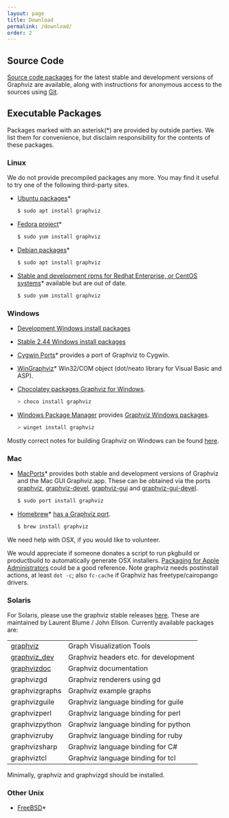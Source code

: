 ```yaml
---
layout: page
title: Download
permalink: /download/
order: 2
---
```



## Source Code

[Source code packages](/_pages/Download/Download_source.html) for the latest stable and
development versions of Graphviz are available, along with instructions for anonymous
access to the sources using [Git](http://git-scm.com/).

## Executable Packages

Packages marked with an asterisk(*) are provided by outside parties.
We list them for convenience, but disclaim responsibility for the contents of these packages.

### Linux

We do not provide precompiled packages any more.
You may find it useful to try one of the following third-party sites.

* [Ubuntu packages](https://packages.ubuntu.com/search?keywords=graphviz&searchon=names)*
  
  ```bash
  $ sudo apt install graphviz
  ```

* [Fedora project](https://apps.fedoraproject.org/packages/graphviz)*
  
  ```bash
  $ sudo yum install graphviz
  ```

* [Debian packages](http://packages.debian.org/search?suite=all&amp;searchon=names&amp;keywords=graphviz)*
  
  ```bash
  $ sudo apt install graphviz
  ```

* [Stable and development rpms for Redhat Enterprise, or CentOS systems](http://rpmfind.net/linux/rpm2html/search.php?query=graphviz)* available but are out of date.

  ```bash
  $ sudo yum install graphviz
  ```

<!---  The problem is that this probably just points back to graphviz.org * [Fedora](http://fedoraproject.org/)* On a working Fedora system, use `yum list "graphviz*"` to see all available Graphviz packages.  --->

### Windows

* [Development Windows install packages](https://ci.appveyor.com/project/ellson/graphviz-pl238)
* [Stable 2.44 Windows install packages](https://ci.appveyor.com/project/ellson/graphviz-pl238/builds/32032002)
* [Cygwin Ports](http://sourceware.org/cygwinports/)* provides a port of Graphviz to Cygwin.
* [WinGraphviz](http://wingraphviz.sourceforge.net/wingraphviz/)* Win32/COM object (dot/neato library for Visual Basic and ASP).
* [Chocolatey packages Graphviz for Windows](https://chocolatey.org/packages/Graphviz).
  
  ```powershell
  > choco install graphviz
  ```

* [Windows Package Manager](https://docs.microsoft.com/en-gb/windows/package-manager/) provides
  [Graphviz Windows packages](https://github.com/microsoft/winget-pkgs/tree/master/manifests/Graphviz/Graphviz).

  ```powershell
  > winget install graphviz
  ```

Mostly correct notes for building Graphviz on Windows can be found
[here](/_pages/doc/winbuild.html). 

### Mac

* [MacPorts](https://www.macports.org/)* provides both stable and development versions of
  Graphviz and the Mac GUI Graphviz.app. These can be obtained via the ports
  [graphviz](https://www.macports.org/ports.php?by=library&substr=graphviz),
  [graphviz-devel](https://www.macports.org/ports.php?by=name&substr=graphviz-devel),
  [graphviz-gui](https://www.macports.org/ports.php?by=name&substr=graphviz-gui)
  and [graphviz-gui-devel](https://www.macports.org/ports.php?by=name&substr=graphviz-gui-devel).

  ```bash
  $ sudo port install graphviz
  ```

* [Homebrew](https://brew.sh/)* [has a Graphviz port](https://formulae.brew.sh/formula/graphviz).

  ```bash
  $ brew install graphviz
  ```

We need help with OSX, if you would like to volunteer.

We would appreciate if someone donates a script to
run pkgbuild or productbuild to automatically generate OSX installers.
[Packaging for Apple Administrators](https://itunes.apple.com/us/book/packaging-for-apple-administrators/id1173928620?mt=11&ign-mpt=uo%3D4)
could be a good reference. Note graphviz needs postinstall actions, at least `dot -c`; also `fc-cache` if Graphviz has freetype/cairopango drivers. 

### Solaris

For Solaris, please use the graphviz stable releases [here](http://www.opencsw.org/packages/). These are
maintained by Laurent Blume / John Ellson. Currently available packages are:

<table>
     <tr>
       <td><a href="https://www.opencsw.org/packages/CSWgraphviz/">graphviz</a></td>
       <td>Graph Visualization Tools</td></tr>
     <tr>
       <td><a href="https://www.opencsw.org/packages/CSWgraphviz-dev/">graphviz_dev</a></td>
       <td>Graphviz headers etc. for development</td>
     </tr>
     <tr>
       <td><a href="https://www.opencsw.org/packages/CSWgraphvizdoc/">graphvizdoc</a></td>
       <td>Graphviz documentation</td>
     </tr>
     <tr><td>graphvizgd</td><td>Graphviz renderers using gd</td></tr>
     <tr><td>graphvizgraphs</td><td>Graphviz example graphs</td></tr>
     <tr><td>graphvizguile</td><td>Graphviz language binding for guile</td></tr>
     <tr><td>graphvizperl</td><td>Graphviz language binding for perl</td></tr>
     <tr><td>graphvizpython</td><td>Graphviz language binding for python</td></tr>
     <tr><td>graphvizruby</td><td>Graphviz language binding for ruby</td></tr>
     <tr><td>graphvizsharp</td><td>Graphviz language binding for C#</td></tr>
     <tr><td>graphviztcl</td><td>Graphviz language binding for tcl</td></tr>
</table>

Minimally, graphviz and graphvizgd should be installed.

### Other Unix

* [FreeBSD](http://www.freshports.org/graphics/graphviz/)*






